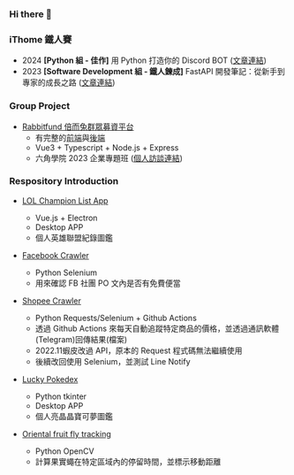 ### Hi there 👋

### iThome 鐵人賽
- 2024 **[Python 組 - 佳作]** 用 Python 打造你的 Discord BOT ([文章連結](https://ithelp.ithome.com.tw/users/20162280/ironman/7781))
- 2023 **[Software Development 組 - 鐵人鍊成]** FastAPI 開發筆記：從新手到專家的成長之路 ([文章連結](https://ithelp.ithome.com.tw/users/20162280/ironman/6767))

### Group Project
- [Rabbitfund 倍而兔群眾募資平台](https://rabbitfund-frontend.vercel.app/)
  - 有完整的[前端](https://github.com/rabbitfund/rabbitfund_frontend)與[後端](https://github.com/rabbitfund/rabbitfund_backend)
  - Vue3 + Typescript + Node.js + Express
  - 六角學院 2023 企業專題班 ([個人訪談連結](https://www.hexschool.com/2023/10/24/2023-10-24-overcome-weakness/))

### Respository Introduction
- [LOL Champion List App](https://github.com/CK642509/lol_champion_list_app)
    - Vue.js + Electron
    - Desktop APP
    - 個人英雄聯盟紀錄圖鑑

- [Facebook Crawler](https://github.com/CK642509/Facebook_Crawler)
    - Python Selenium
    - 用來確認 FB 社團 PO 文內是否有免費便當

- [Shopee Crawler](https://github.com/CK642509/shopee_crawler)
    - Python Requests/Selenium + Github Actions
    - 透過 Github Actions 來每天自動追蹤特定商品的價格，並透過通訊軟體(Telegram)回傳結果(檔案)
    - 2022.11蝦皮改過 API，原本的 Request 程式碼無法繼續使用
    - 後續改回使用 Selenium，並測試 Line Notify

- [Lucky Pokedex](https://github.com/CK642509/luckypokedex)
    - Python tkinter
    - Desktop APP
    - 個人亮晶晶寶可夢圖鑑

- [Oriental fruit fly tracking](https://github.com/CK642509/Oriental_fruit_fly_tracking)
    - Python OpenCV
    - 計算果實蠅在特定區域內的停留時間，並標示移動距離


<!--
**CK642509/CK642509** is a ✨ _special_ ✨ repository because its `README.md` (this file) appears on your GitHub profile.

Here are some ideas to get you started:

- 🔭 I’m currently working on ...
- 🌱 I’m currently learning ...
- 👯 I’m looking to collaborate on ...
- 🤔 I’m looking for help with ...
- 💬 Ask me about ...
- 📫 How to reach me: ...
- 😄 Pronouns: ...
- ⚡ Fun fact: ...
-->
